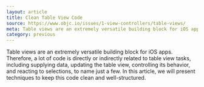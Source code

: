 ```yaml
---
layout: article
title: Clean Table View Code
source: https://www.objc.io/issues/1-view-controllers/table-views/
meta: Table views are an extremely versatile building block for iOS apps.
category: previous
---
```


Table views are an extremely versatile building block for iOS apps. Therefore, a lot of code is directly or indirectly related to table view tasks, including supplying data, updating the table view, controlling its behavior, and reacting to selections, to name just a few. In this article, we will present techniques to keep this code clean and well-structured.
